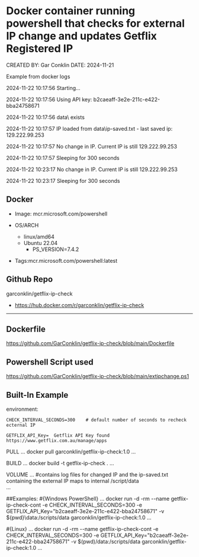 # Docker container running powershell that checks for external IP change and updates Getflix Registered IP
CREATED BY: Gar Conklin    DATE: 2024-11-21 

Example from docker logs 

2024-11-22 10:17:56 Starting... 

2024-11-22 10:17:56 Using API key: b2caeaff-3e2e-211c-e422-bba24758671

2024-11-22 10:17:56 data\ exists

2024-11-22 10:17:57 IP loaded from data\ip-saved.txt - last saved ip: 129.222.99.253

2024-11-22 10:17:57 No change in IP. Current IP is still 129.222.99.253

2024-11-22 10:17:57 Sleeping for 300 seconds

2024-11-22 10:23:17 No change in IP. Current IP is still 129.222.99.253

2024-11-22 10:23:17 Sleeping for 300 seconds


## **Docker**
- Image: mcr.microsoft.com/powershell
- OS/ARCH
  - linux/amd64
  - Ubuntu 22.04
    - PS_VERSION=7.4.2

  
- Tags:mcr.microsoft.com/powershell:latest

## **Github Repo**  
garconklin/getflix-ip-check
- https://hub.docker.com/r/garconklin/getflix-ip-check
---



## **Dockerfile**
https://github.com/GarConklin/getflix-ip-check/blob/main/Dockerfile

## Powershell Script used
https://github.com/GarConklin/getflix-ip-check/blob/main/extipchange.ps1

## **Built-In  Example**
environment:  
    
	CHECK_INTERVAL_SECONDS=300    # default number of seconds to recheck ecternal IP
	
    GETFLIX_API_Key=  Getflix API Key found https://www.getflix.com.au/manage/apps


PULL
...
docker pull garconklin/getflix-ip-check:1.0
...

BUILD
...
docker build -t getflix-ip-check .
...

VOLUME 
...
#contains log files for changed IP and the ip-saved.txt containing the external IP maps to internal
/script/data   
...

##Examples:
#{Windows PowerShell}
...
docker run -d -rm --name getflix-ip-check-cont -e CHECK_INTERVAL_SECONDS=300 -e GETFLIX_API_Key="b2caeaff-3e2e-211c-e422-bba24758671" -v ${pwd}\data:/scripts/data garconklin/getflix-ip-check:1.0
...

#{Linux}
...
docker run -d -rm --name getflix-ip-check-cont -e CHECK_INTERVAL_SECONDS=300 -e GETFLIX_API_Key="b2caeaff-3e2e-211c-e422-bba24758671" -v $(pwd)/data:/scripts/data garconklin/getflix-ip-check:1.0
...

